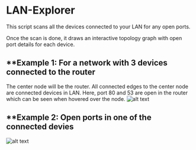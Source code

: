 # LAN-Explorer
This script scans all the devices connected to your LAN for any open ports.

Once the scan is done, it draws an interactive topology graph with open port details for each device.

## **Example 1: For a network with 3 devices connected to the router

The center node will be the router. All connected edges to the center node are connected devices in LAN.
Here, port 80 and 53 are open in the router which can be seen when hovered over the node.
![alt text](https://github.com/mslegion/LAN_Peeper/blob/main/screenshots/Screenshot%202021-03-31%20at%205.59.51%20PM.png)

## **Example 2: Open ports in one of the connected devies
![alt text](https://github.com/mslegion/LAN_Peeper/blob/main/screenshots/Screenshot%202021-03-31%20at%207.17.08%20PM.png)

